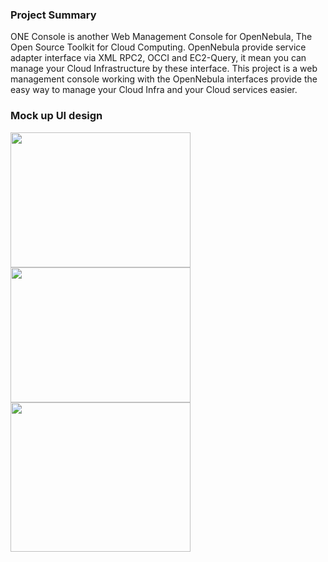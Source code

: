 ### Project Summary ###
ONE Console is another Web Management Console for OpenNebula, The Open Source Toolkit for Cloud Computing. OpenNebula provide service adapter interface via XML RPC2, OCCI and EC2-Query, it mean you can manage your Cloud Infrastructure by these interface. This project is a web management console working with the OpenNebula interfaces provide the easy way to manage your Cloud Infra and your Cloud services easier.

### Mock up UI design ###

<a href='http://picasaweb.google.com/lh/photo/eSaGCszHYjXqjAhhRDsrNA?feat=embedwebsite'><img src='http://lh4.ggpht.com/_RHPkWWvabZc/TRgtM27Q7sI/AAAAAAAAGo0/hsRPMtxTEq8/s288/login-screen.png' height='216' width='288' /></a> <a href='http://picasaweb.google.com/lh/photo/Bb5ovFwkRjlOwf3Qa51fBg?feat=embedwebsite'><img src='http://lh3.ggpht.com/_RHPkWWvabZc/TS8qH6f83OI/AAAAAAAAGqI/JQY8hzgxxLU/s288/dashboard-screen.png' height='216' width='288' /></a> <a href='http://picasaweb.google.com/lh/photo/eb5vEM30NAGSy6Qdjosrjw?feat=embedwebsite'><img src='http://lh3.ggpht.com/_RHPkWWvabZc/TTEXinmDjNI/AAAAAAAAGq0/9_mw3lLz1bg/s288/library-screen-full.png' height='239' width='288' /></a>